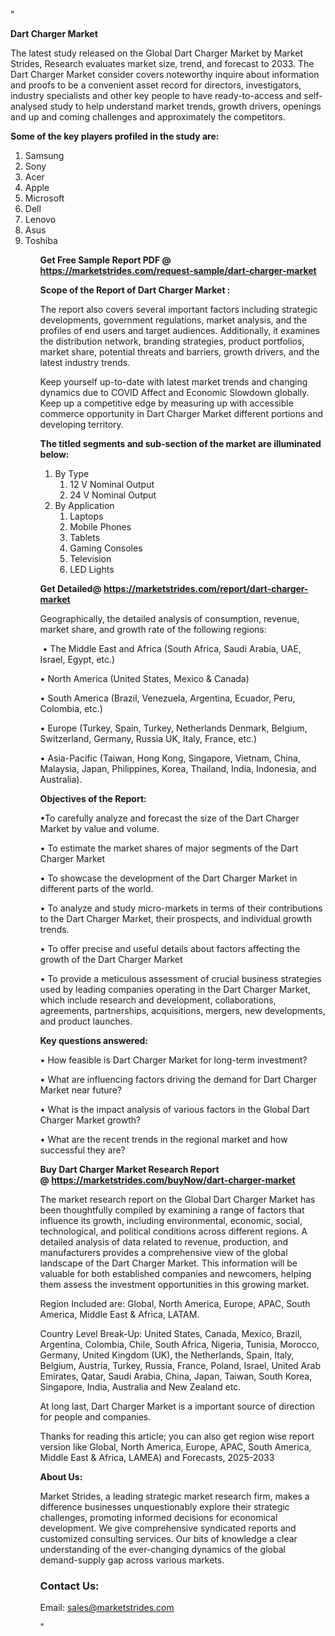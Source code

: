 "<p><strong>Dart Charger Market</strong></p>
<p>The latest study released on the Global Dart Charger Market by Market Strides, Research evaluates market size, trend, and forecast to 2033. The Dart Charger Market consider covers noteworthy inquire about information and proofs to be a convenient asset record for directors, investigators, industry specialists and other key people to have ready-to-access and self-analysed study to help understand market trends, growth drivers, openings and up and coming challenges and approximately the competitors.</p>
<p><strong> Some of the key players profiled in the study are: </strong></p>
<p><ol><li>
Samsung</li><li>Sony</li><li>Acer</li><li>Apple</li><li>Microsoft</li><li>Dell</li><li>Lenovo</li><li>Asus</li><li>Toshiba


</li><ol></p>
<p><strong>Get Free Sample Report PDF @ <a href=https://marketstrides.com/request-sample/dart-charger-market>https://marketstrides.com/request-sample/dart-charger-market</a></strong></p>
<p><strong> Scope of the Report of Dart Charger Market : </strong></p>
<p>The report also covers several important factors including strategic developments, government regulations, market analysis, and the profiles of end users and target audiences. Additionally, it examines the distribution network, branding strategies, product portfolios, market share, potential threats and barriers, growth drivers, and the latest industry trends.</p>
<p>Keep yourself up-to-date with latest market trends and changing dynamics due to COVID Affect and Economic Slowdown globally. Keep up a competitive edge by measuring up with accessible commerce opportunity in Dart Charger Market different portions and developing territory.</p>
<p><strong> The titled segments and sub-section of the market are illuminated below: </strong></p>
<p><ol><li>By Type<ol><li>12 V Nominal Output</li><li>24 V Nominal Output</li></ol></li><li>By Application<ol><li>Laptops</li><li>Mobile Phones</li><li>Tablets</li><li>Gaming Consoles</li><li>Television</li><li>LED Lights</li></ol></li></ol></p>
<p><strong>Get Detailed@ <a href=https://marketstrides.com/report/dart-charger-market>https://marketstrides.com/report/dart-charger-market</a></strong></p>
<p>Geographically, the detailed analysis of consumption, revenue, market share, and growth rate of the following regions:</p>
<p>&nbsp;&bull; The Middle East and Africa (South Africa, Saudi Arabia, UAE, Israel, Egypt, etc.)</p>
<p>&bull; North America (United States, Mexico &amp; Canada)</p>
<p>&bull; South America (Brazil, Venezuela, Argentina, Ecuador, Peru, Colombia, etc.)</p>
<p>&bull; Europe (Turkey, Spain, Turkey, Netherlands Denmark, Belgium, Switzerland, Germany, Russia UK, Italy, France, etc.)</p>
<p>&bull; Asia-Pacific (Taiwan, Hong Kong, Singapore, Vietnam, China, Malaysia, Japan, Philippines, Korea, Thailand, India, Indonesia, and Australia).</p>
<p><strong>Objectives of the Report: </strong></p>
<p>&bull;To carefully analyze and forecast the size of the Dart Charger Market by value and volume.</p>
<p>&bull; To estimate the market shares of major segments of the Dart Charger Market</p>
<p>&bull; To showcase the development of the Dart Charger Market in different parts of the world.</p>
<p>&bull; To analyze and study micro-markets in terms of their contributions to the Dart Charger Market, their prospects, and individual growth trends.</p>
<p>&bull; To offer precise and useful details about factors affecting the growth of the Dart Charger Market</p>
<p>&bull; To provide a meticulous assessment of crucial business strategies used by leading companies operating in the Dart Charger Market, which include research and development, collaborations, agreements, partnerships, acquisitions, mergers, new developments, and product launches.</p>
<p><strong>Key questions answered: </strong></p>
<p>&bull; How feasible is Dart Charger Market for long-term investment?</p>
<p>&bull; What are influencing factors driving the demand for Dart Charger Market near future?</p>
<p>&bull; What is the impact analysis of various factors in the Global Dart Charger Market growth?</p>
<p>&bull; What are the recent trends in the regional market and how successful they are?</p>
<p><strong>Buy Dart Charger Market Research Report @&nbsp;<a href=https://marketstrides.com/buyNow/dart-charger-market>https://marketstrides.com/buyNow/dart-charger-market</a></strong></p>
<p>The market research report on the Global Dart Charger Market has been thoughtfully compiled by examining a range of factors that influence its growth, including environmental, economic, social, technological, and political conditions across different regions. A detailed analysis of data related to revenue, production, and manufacturers provides a comprehensive view of the global landscape of the Dart Charger Market. This information will be valuable for both established companies and newcomers, helping them assess the investment opportunities in this growing market.</p>
<p>Region Included are: Global, North America, Europe, APAC, South America, Middle East &amp; Africa, LATAM.</p>
<p>Country Level Break-Up: United States, Canada, Mexico, Brazil, Argentina, Colombia, Chile, South Africa, Nigeria, Tunisia, Morocco, Germany, United Kingdom (UK), the Netherlands, Spain, Italy, Belgium, Austria, Turkey, Russia, France, Poland, Israel, United Arab Emirates, Qatar, Saudi Arabia, China, Japan, Taiwan, South Korea, Singapore, India, Australia and New Zealand etc.</p>
<p>At long last, Dart Charger Market is a important source of direction for people and companies.</p>
<p>Thanks for reading this article; you can also get region wise report version like Global, North America, Europe, APAC, South America, Middle East &amp; Africa, LAMEA) and Forecasts, 2025-2033</p>
<p><strong>About Us: </strong></p>
<p>Market Strides, a leading strategic market research firm, makes a difference businesses unquestionably explore their strategic challenges, promoting informed decisions for economical development. We give comprehensive syndicated reports and customized consulting services. Our bits of knowledge a clear understanding of the ever-changing dynamics of the global demand-supply gap across various markets.</p>
<h3>Contact Us:</h3>
<p>Email: <a href=mailto:sales@marketstrides.com>sales@marketstrides.com</a></p>"
